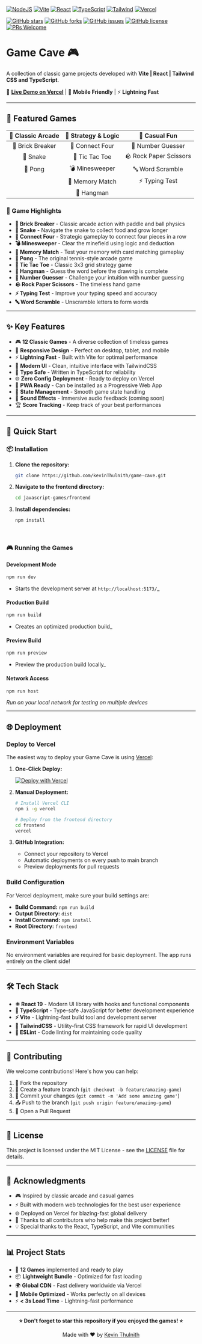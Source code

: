 [![NodeJS](https://img.shields.io/badge/Node.js-6DA55F?logo=node.js&logoColor=white)](#)
[![Vite](https://img.shields.io/badge/Vite-646CFF?logo=vite&logoColor=fff)](#)
[![React](https://img.shields.io/badge/React-%2320232a.svg?logo=react&logoColor=%2361DAFB)](#)
[![TypeScript](https://img.shields.io/badge/typescript-%23007ACC.svg?logo=typescript&logoColor=white)](#)
[![Tailwind](https://img.shields.io/badge/Tailwind_CSS-38B2AC?logo=tailwind-css&logoColor=white)](#)
[![Vercel](https://img.shields.io/badge/Vercel-000000?logo=vercel&logoColor=white)](#)

[![GitHub stars](https://img.shields.io/github/stars/kevinThulnith/game-cave?style=social)](https://github.com/kevinThulnith/game-cave/stargazers)
[![GitHub forks](https://img.shields.io/github/forks/kevinThulnith/game-cave?style=social)](https://github.com/kevinThulnith/game-cave/network/members)
[![GitHub issues](https://img.shields.io/github/issues/kevinThulnith/game-cave)](https://github.com/kevinThulnith/game-cave/issues)
[![GitHub license](https://img.shields.io/github/license/kevinThulnith/game-cave)](https://github.com/kevinThulnith/game-cave/blob/main/LICENSE)
[![PRs Welcome](https://img.shields.io/badge/PRs-welcome-brightgreen.svg)](http://makeapullrequest.com)

# Game Cave 🎮

A collection of classic game projects developed with **Vite | React | Tailwind CSS and TypeScript**.

🚀 **[Live Demo on Vercel](https://game-cave-mu.vercel.app/)** | 📱 **Mobile Friendly** | ⚡ **Lightning Fast**

---

## 🎯 Featured Games

<div align="center">

| 🧱 **Classic Arcade** | 🧩 **Strategy & Logic** |   🎲 **Casual Fun**    |
| :-------------------: | :---------------------: | :--------------------: |
|   🧱 Brick Breaker    |     🔴 Connect Four     |   🎯 Number Guesser    |
|       🐍 Snake        |     🎯 Tic Tac Toe      | 🪨 Rock Paper Scissors |
|        🏓 Pong        |     💣 Minesweeper      |    🔤 Word Scramble    |
|                       |     🧠 Memory Match     |     ⚡ Typing Test     |
|                       |       🎪 Hangman        |                        |

</div>

### 🌟 Game Highlights

- **🧱 Brick Breaker** - Classic arcade action with paddle and ball physics
- **🐍 Snake** - Navigate the snake to collect food and grow longer
- **🔴 Connect Four** - Strategic gameplay to connect four pieces in a row
- **💣 Minesweeper** - Clear the minefield using logic and deduction
- **🧠 Memory Match** - Test your memory with card matching gameplay
- **🏓 Pong** - The original tennis-style arcade game
- **🎯 Tic Tac Toe** - Classic 3x3 grid strategy game
- **🎪 Hangman** - Guess the word before the drawing is complete
- **🎯 Number Guesser** - Challenge your intuition with number guessing
- **🪨 Rock Paper Scissors** - The timeless hand game
- **⚡ Typing Test** - Improve your typing speed and accuracy
- **🔤 Word Scramble** - Unscramble letters to form words

---

## ✨ Key Features

- 🎮 **12 Classic Games** - A diverse collection of timeless games
- 📱 **Responsive Design** - Perfect on desktop, tablet, and mobile
- ⚡ **Lightning Fast** - Built with Vite for optimal performance
- 🎨 **Modern UI** - Clean, intuitive interface with TailwindCSS
- 🔧 **Type Safe** - Written in TypeScript for reliability
- 🌐 **Zero Config Deployment** - Ready to deploy on Vercel
- 🎯 **PWA Ready** - Can be installed as a Progressive Web App
- 🔄 **State Management** - Smooth game state handling
- 🎵 **Sound Effects** - Immersive audio feedback (coming soon)
- 🏆 **Score Tracking** - Keep track of your best performances

---

## 🚀 Quick Start

### 📦 Installation

1. **Clone the repository:**

   ```bash
   git clone https://github.com/kevinThulnith/game-cave.git
   ```

2. **Navigate to the frontend directory:**

   ```bash
   cd javascript-games/frontend
   ```

3. **Install dependencies:**

   ```bash
   npm install
   ```

 <br>

### 🎮 Running the Games

#### Development Mode

```bash
npm run dev
```

- Starts the development server at `http://localhost:5173/`\_

#### Production Build

```bash
npm run build
```

- Creates an optimized production build\_

#### Preview Build

```bash
npm run preview
```

- Preview the production build locally\_

#### Network Access

```bash
npm run host
```

_Run on your local network for testing on multiple devices_

---

## 🌐 Deployment

### Deploy to Vercel

The easiest way to deploy your Game Cave is using [Vercel](https://vercel.com/):

1. **One-Click Deploy:**

   [![Deploy with Vercel](https://vercel.com/button)](https://vercel.com/new/clone?repository-url=https://github.com/kevinThulnith/game-cave)

2. **Manual Deployment:**

   ```bash
   # Install Vercel CLI
   npm i -g vercel

   # Deploy from the frontend directory
   cd frontend
   vercel
   ```

3. **GitHub Integration:**
   - Connect your repository to Vercel
   - Automatic deployments on every push to main branch
   - Preview deployments for pull requests

### Build Configuration

For Vercel deployment, make sure your build settings are:

- **Build Command:** `npm run build`
- **Output Directory:** `dist`
- **Install Command:** `npm install`
- **Root Directory:** `frontend`

### Environment Variables

No environment variables are required for basic deployment. The app runs entirely on the client side!

---

## 🛠️ Tech Stack

- **⚛️ React 19** - Modern UI library with hooks and functional components
- **📘 TypeScript** - Type-safe JavaScript for better development experience
- **⚡ Vite** - Lightning-fast build tool and development server
- **🎨 TailwindCSS** - Utility-first CSS framework for rapid UI development
- **🔧 ESLint** - Code linting for maintaining code quality

---

## 🤝 Contributing

We welcome contributions! Here's how you can help:

1. 🍴 Fork the repository
2. 🌿 Create a feature branch (`git checkout -b feature/amazing-game`)
3. 💝 Commit your changes (`git commit -m 'Add some amazing game'`)
4. 📤 Push to the branch (`git push origin feature/amazing-game`)
5. 🎉 Open a Pull Request

---

## 📄 License

This project is licensed under the MIT License - see the [LICENSE](LICENSE) file for details.

---

## 🙏 Acknowledgments

- 🎮 Inspired by classic arcade and casual games
- ⚡ Built with modern web technologies for the best user experience
- 🌐 Deployed on Vercel for blazing-fast global delivery
- 🙏 Thanks to all contributors who help make this project better!
- 💡 Special thanks to the React, TypeScript, and Vite communities

---

## 📊 Project Stats

- 🎯 **12 Games** implemented and ready to play
- 📦 **Lightweight Bundle** - Optimized for fast loading
- 🌍 **Global CDN** - Fast delivery worldwide via Vercel
- 📱 **Mobile Optimized** - Works perfectly on all devices
- ⚡ **< 3s Load Time** - Lightning-fast performance

---

<div align="center">

**⭐ Don't forget to star this repository if you enjoyed the games! ⭐**

Made with ❤️ by [Kevin Thulnith](https://github.com/kevinThulnith)

</div>
